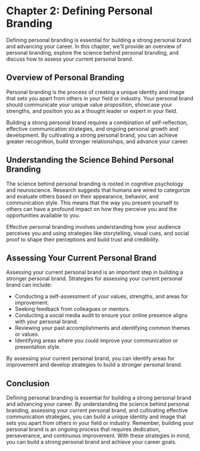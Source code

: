 Chapter 2: Defining Personal Branding
=====================================

Defining personal branding is essential for building a strong personal brand and advancing your career. In this chapter, we'll provide an overview of personal branding, explore the science behind personal branding, and discuss how to assess your current personal brand.

Overview of Personal Branding
-----------------------------

Personal branding is the process of creating a unique identity and image that sets you apart from others in your field or industry. Your personal brand should communicate your unique value proposition, showcase your strengths, and position you as a thought leader or expert in your field.

Building a strong personal brand requires a combination of self-reflection, effective communication strategies, and ongoing personal growth and development. By cultivating a strong personal brand, you can achieve greater recognition, build stronger relationships, and advance your career.

Understanding the Science Behind Personal Branding
--------------------------------------------------

The science behind personal branding is rooted in cognitive psychology and neuroscience. Research suggests that humans are wired to categorize and evaluate others based on their appearance, behavior, and communication style. This means that the way you present yourself to others can have a profound impact on how they perceive you and the opportunities available to you.

Effective personal branding involves understanding how your audience perceives you and using strategies like storytelling, visual cues, and social proof to shape their perceptions and build trust and credibility.

Assessing Your Current Personal Brand
-------------------------------------

Assessing your current personal brand is an important step in building a stronger personal brand. Strategies for assessing your current personal brand can include:

* Conducting a self-assessment of your values, strengths, and areas for improvement.
* Seeking feedback from colleagues or mentors.
* Conducting a social media audit to ensure your online presence aligns with your personal brand.
* Reviewing your past accomplishments and identifying common themes or values.
* Identifying areas where you could improve your communication or presentation style.

By assessing your current personal brand, you can identify areas for improvement and develop strategies to build a stronger personal brand.

Conclusion
----------

Defining personal branding is essential for building a strong personal brand and advancing your career. By understanding the science behind personal branding, assessing your current personal brand, and cultivating effective communication strategies, you can build a unique identity and image that sets you apart from others in your field or industry. Remember, building your personal brand is an ongoing process that requires dedication, perseverance, and continuous improvement. With these strategies in mind, you can build a strong personal brand and achieve your career goals.
